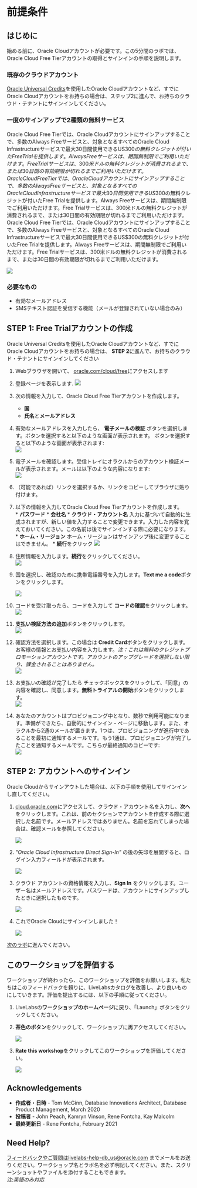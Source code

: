 # 前提条件

## はじめに

始める前に、Oracle Cloudアカウントが必要です。この5分間のラボでは、Oracle Cloud Free Tierアカウントの取得とサインインの手順を説明します。

### 既存のクラウドアカウント

 [Oracle Universal Credits](https://docs.oracle.com/en/cloud/get-started/subscriptions-cloud/csgsg/universal-credits.html)を使用したOracle Cloudアカウントなど、すでにOracle Cloudアカウントをお持ちの場合は、ステップ2に進んで、お持ちのクラウド・テナントにサインインしてください。

### 一度のサインアップで2種類の無料サービス

Oracle Cloud Free Tierでは、Oracle Cloudアカウントにサインアップすることで、多数のAlways Freeサービスと、対象となるすべてのOracle Cloud Infrastructureサービスで最大30日間使用できるUS$300の無料クレジットが付いたFree Trialを提供します。Always Freeサービスは、期間無制限でご利用いただけます。Free Trialサービスは、300米ドルの無料クレジットが消費されるまで、または30日間の有効期限が切れるまでご利用いただけます。Oracle Cloud Free Tierでは、Oracle Cloudアカウントにサインアップすることで、多数のAlways Freeサービスと、対象となるすべてのOracle Cloud Infrastructureサービスで最大30日間使用できるUS$300の無料クレジットが付いたFree Trialを提供します。Always Freeサービスは、期間無制限でご利用いただけます。Free Trialサービスは、300米ドルの無料クレジットが消費されるまで、または30日間の有効期限が切れるまでご利用いただけます。Oracle Cloud Free Tierでは、Oracle Cloudアカウントにサインアップすることで、多数のAlways Freeサービスと、対象となるすべてのOracle Cloud Infrastructureサービスで最大30日間使用できるUS$300の無料クレジットが付いたFree Trialを提供します。Always Freeサービスは、期間無制限でご利用いただけます。Free Trialサービスは、300米ドルの無料クレジットが消費されるまで、または30日間の有効期限が切れるまでご利用いただけます。

![](images/freetrial.png " ")

### 必要なもの

* 有効なメールアドレス
* SMSテキスト認証を受信する機能（メールが登録されていない場合のみ）

## **STEP 1**: Free Trialアカウントの作成

Oracle Universal Creditsを使用したOracle Cloudアカウントなど、すでにOracle Cloudアカウントをお持ちの場合は、 **STEP 2**に進んで、お持ちのクラウド・テナントにサインインしてください

1. Webブラウザを開いて、 [oracle.com/cloud/free](https://myservices.us.oraclecloud.com/mycloud/signup?language=en)にアクセスします
2.  登録ページを表示します.
       ![](images/ja-jp-cloud-infrastructure.png " ")
3.  次の情報を入力して、Oracle Cloud Free Tierアカウントを作成します。
    *  **国**
    * **氏名**と**メールアドレス**

4. 有効なメールアドレスを入力したら、 **電子メールの検証** ボタンを選択します。ボタンを選択すると以下のような画面が表示されます。
    ボタンを選択すると以下のような画面が表示されます:<br> 
       ![](images/ja-jp-verify-email.png " ")

5. 電子メールを確認します。受信トレイにオラクルからのアカウント検証メールが表示されます。メールは以下のような内容になります:<br>
       ![](images/ja-jp-verification-mail.png " ")

6. （可能であれば）リンクを選択するか、リンクをコピーしてブラウザに貼り付けます。

7. 以下の情報を入力してOracle Cloud Free Tierアカウントを作成します。<br>
       * **パスワード**
       *  **会社名**
       *  **クラウド・アカウント名** 入力に基づいて自動的に生成されますが、新しい値を入力することで変更できます。入力した内容を覚えておいてください。この名前は後でサインインする際に必要になります。
       * **ホーム・リージョン**  ホーム・リージョンはサインアップ後に変更することはできません。
       * **続行**をクリック
       ![](images/ja-jp-account-info.png " ")


8.  住所情報を入力します。**続行**をクリックしてください。<br>
          ![](images/ja-jp-free-tier-address.png " ")

9.  国を選択し、確認のために携帯電話番号を入力します。**Text me a code**ボタンをクリックします。<br>

       ![](images/ja-jp-free-tier-address-2.png " ")

10. コードを受け取ったら、コードを入力して **コードの確認**をクリックします。<br>
       ![](images/ja-jp-free-tier-address-4.png " ")

11. **支払い検証方法の追加**ボタンをクリックします。<br>
       ![](images/ja-jp-free-tier-payment-1.png " ")  

12.  確認方法を選択します。この場合は **Credit Card**ボタンをクリックします。お客様の情報とお支払い内容を入力します。*注：これは無料のクレジットプロモーションアカウントです。アカウントのアップグレードを選択しない限り、課金されることはありません。*<br>
       ![](images/ja-jp-free-tier-payment-2.png " ")

13. お支払いの確認が完了したら チェックボックスをクリックして、「同意」の内容を確認し、同意します。**無料トライアルの開始**ボタンをクリックします。<br>
       ![](images/ja-jp-free-tier-agreement.png " ")

14. あなたのアカウントはプロビジョニング中となり、数秒で利用可能になります。準備ができたら、自動的にサインイン・ページに移動します。また、オラクルから2通のメールが届きます。1つは、プロビジョニングが進行中であることを最初に通知するメールです。もう1通は、プロビジョニングが完了したことを通知するメールです。こちらが最終通知のコピーです:<br>
       ![](images/account-provisioned.png " ")

## **STEP 2**: アカウントへのサインイン

Oracle Cloudからサインアウトした場合は、以下の手順を使用してサインインし直してください。

1. [cloud.oracle.com](https://cloud.oracle.com)にアクセスして、クラウド・アカウント名を入力し、**次へ** をクリックします。これは、前のセクションでアカウントを作成する際に選択した名前です。メールアドレスではありません。名前を忘れてしまった場合は、確認メールを参照してください。

    ![](images/ja-jp-cloud-oracle.png " ")

2. *"Oracle Cloud Infrastructure Direct Sign-In"* の後の矢印を展開すると、ログイン入力フィールドが表示されます。

    ![](images/cloud-login-tenant.png " ")

3. クラウド アカウントの資格情報を入力し、**Sign In** をクリックします。ユーザー名はメールアドレスです。パスワードは、アカウントにサインアップしたときに選択したものです。

    ![](images/oci-signin.png " ")

4. これでOracle Cloudにサインインしました！

    ![](images/ja-jp-oci-console-home-page.png " ")

[次のラボ](#next)に進んでください。

## **このワークショップを評価する**
ワークショップが終わったら、このワークショップを評価をお願いします。私たちはこのフィードバックを頼りに、LiveLabsカタログを改善し、より良いものにしていきます。評価を提出するには、以下の手順に従ってください。

1.  LiveLabsの**ワークショップのホームページ**に戻り、「Launch」ボタンをクリックしてください。
2.  **茶色のボタン**をクリックして、ワークショップに再アクセスしてください。  

    ![](images/workshop-homepage-2.png " ")

3. **Rate this workshop**をクリックしてこのワークショップを評価してください。

    ![](images/rate-this-workshop.png " ")


## **Acknowledgements**

- **作成者・日時** - Tom McGinn, Database Innovations Architect, Database Product Management, March 2020
- **投稿者** - John Peach, Kamryn Vinson, Rene Fontcha, Kay Malcolm
- **最終更新日** - Rene Fontcha, February 2021

## Need Help?

フィードバックやご質問はlivelabs-help-db_us@oracle.com までメールをお送りください。ワークショップ名とラボ名を必ず明記してください。また、スクリーンショットやファイルを添付することもできます。<br>
*注:英語のみ対応*
